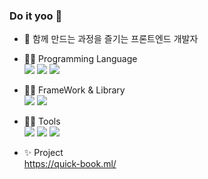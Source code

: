 ### Do it yoo 👋

- 🔭 함께 만드는 과정을 즐기는 프론트엔드 개발자


- ✍🏻 Programming Language  
  <img src ="https://img.shields.io/badge/-javaScript-yellow"> <img src ="https://img.shields.io/badge/-HTML-blue"> <img src ="https://img.shields.io/badge/-CSS-green">
- ✍🏻 FrameWork & Library  
  <img src ="https://img.shields.io/badge/-React-navy"> <img src ="https://img.shields.io/badge/-reduxToolkit-grey">
- ✍🏻 Tools  
  <img src ="https://img.shields.io/badge/-Git-salmon"> <img src ="https://img.shields.io/badge/-postman-purple"> <img src ="https://img.shields.io/badge/-figma-orange">  


- ✨ Project  
  https://quick-book.ml/
